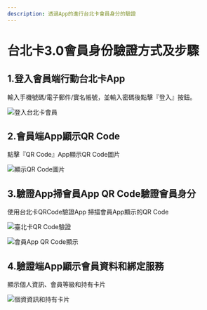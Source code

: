 ```yaml
---
description: 透過App的進行台北卡會員身分的驗證
---
```


# 台北卡3.0會員身份驗證方式及步驟

## 1.登入會員端行動台北卡App

輸入手機號碼/電子郵件/實名帳號，並輸入密碼後點擊『登入』按鈕。

![&#x767B;&#x5165;&#x53F0;&#x5317;&#x5361;&#x6703;&#x54E1;](.gitbook/assets/screenshot_2018-06-25-11-12-12-331_gov.taipei.card.jrsys.bc.png)

## 2.會員端App顯示QR Code

點擊『QR Code』App顯示QR Code圖片

![&#x986F;&#x793A;QR Code&#x5716;&#x7247;](.gitbook/assets/qrc.png)

## 3.驗證App掃會員App QR Code驗證會員身分

使用台北卡QRCode驗證App 掃描會員App顯示的QR Code

![&#x81FA;&#x5317;&#x5361;QR Code&#x9A57;&#x8B49;](.gitbook/assets/screenshot_2018-06-28-20-09-15-387_gov.taipei.card.qrauth.jrsys.png)

![&#x6703;&#x54E1;App QR Code&#x986F;&#x793A;](.gitbook/assets/qrc%20%281%29.png)

##  4.驗證端App顯示會員資料和綁定服務

顯示個人資訊、會員等級和持有卡片

![&#x500B;&#x8CC7;&#x8CC7;&#x8A0A;&#x548C;&#x6301;&#x6709;&#x5361;&#x7247;](.gitbook/assets/qrc_result.png)

##  



